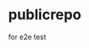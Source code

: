 # publicrepo
for e2e test


































































































































































































































































































































































































































































































































































































































































































































































































































































































































































































































































































































































































































































































































































































































































































































































































































































































































































































































































































































































































































































































































































































































































































































































































































































































































































































































































































































